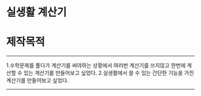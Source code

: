 실생활 계산기
=============
# 제작목적
-------------
1.수학문제를 풀다가 계산기를 써야하는 상황에서 여러번 계산기를 쓰지않고 한번에 계산할 수 있는 계산기를 만들어보고 싶었다.
2.실생활에서 쓸 수 있는 간단한 기능을 가진 계산기를 만들어보고 싶었다.

-------------
